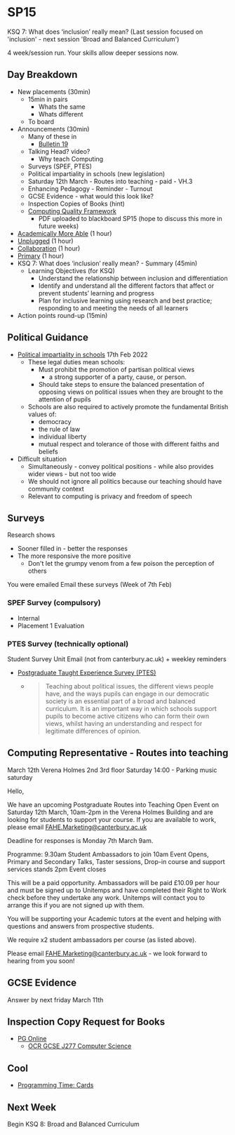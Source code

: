 SP15
====

KSQ 7: What does ‘inclusion’ really mean?
(Last session focused on 'inclusion' - next session 'Broad and Balanced Curriculum')

4 week/session run. Your skills allow deeper sessions now.

Day Breakdown
-------------

* New placements (30min)
    * 15min in pairs
        * Whats the same
        * Whats different
    * To board
* Announcements (30min)
    * Many of these in
        * [Bulletin 19](https://sway.office.com/HPzT5Njp3SEq90Lj)
    * Talking Head? video?
        * Why teach Computing
    * Surveys (SPEF, PTES)
    * Political impartiality in schools (new legislation)
    * Saturday 12th March - Routes into teaching - paid - VH.3
    * Enhancing Pedagogy - Reminder - Turnout
    * GCSE Evidence - what would this look like?
    * Inspection Copies of Books (hint)
    * [Computing Quality Framework](https://computingqualityframework.org/)
        * PDF uploaded to blackboard SP15 (hope to discuss this more in future weeks)
* [Academically More Able](./academicallyMoreAble.md) (1 hour)
* [Unplugged](./unplugged.md) (1 hour)
* [Collaboration](./collaboration.md) (1 hour)
* [Primary](./primary.md) (1 hour)
* KSQ 7: What does ‘inclusion’ really mean? - Summary (45min)
    * Learning Objectives (for KSQ)
        * Understand the relationship between inclusion and differentiation
        * Identify and understand all the different factors that affect or prevent students’ learning and progress
        * Plan for inclusive learning using research and best practice; responding to and meeting the needs of all learners
* Action points round-up (15min)





Political Guidance
------------------

* [Political impartiality in schools](https://www.gov.uk/government/publications/political-impartiality-in-schools/political-impartiality-in-schools) 17th Feb 2022
    * These legal duties mean schools:
        * Must prohibit the promotion of partisan political views
            * a strong supporter of a party, cause, or person.
        * Should take steps to ensure the balanced presentation of opposing views on political issues when they are brought to the attention of pupils
    * Schools are also required to actively promote the fundamental British values of:
        * democracy
        * the rule of law
        * individual liberty
        * mutual respect and tolerance of those with different faiths and beliefs
* Difficult situation
    * Simultaneously - convey political positions - while also provides wider views - but not too wide
    * We should not ignore all politics because our teaching should have community context
    * Relevant to computing is privacy and freedom of speech

Surveys
-------
Research shows
* Sooner filled in - better the responses
* The more responsive the more positive
    * Don't let the grumpy venom from a few poison the perception of others

You were emailed Email these surveys (Week of 7th Feb)

### SPEF Survey (compulsory)

* Internal
* Placement 1 Evaluation


### PTES Survey (technically optional)

Student Survey Unit
Email (not from canterbury.ac.uk) + weekley reminders

* [Postgraduate Taught Experience Survey (PTES)](https://www.advance-he.ac.uk/reports-publications-and-resources/postgraduate-taught-experience-survey-ptes)
    * > Teaching about political issues, the different views people have, and the ways pupils can engage in our democratic society is an essential part of a broad and balanced curriculum. It is an important way in which schools support pupils to become active citizens who can form their own views, whilst having an understanding and respect for legitimate differences of opinion.


Computing Representative - Routes into teaching
------------------------

March 12th
Verena Holmes 2nd 3rd floor
Saturday 14:00 - Parking music saturday


Hello, 

We have an upcoming Postgraduate Routes into Teaching Open Event on Saturday 12th March, 10am-2pm in the Verena Holmes Building and are looking for students to support your course.  If you are available to work, please email FAHE.Marketing@canterbury.ac.uk 

Deadline for responses is Monday 7th March 9am. 

Programme: 
    9.30am	Student Ambassadors to join 
    10am		Event Opens, Primary and Secondary Talks, Taster sessions, Drop-in course and support services stands 
    2pm		Event closes 

This will be a paid opportunity.  Ambassadors will be paid £10.09 per hour and must be signed up to Unitemps and have completed their Right to Work check before they undertake any work. Unitemps will contact you to arrange this if you are not signed up with them. 

You will be supporting your Academic tutors at the event and helping with questions and answers from prospective students.   

We require x2 student ambassadors per course (as listed above). 

Please email FAHE.Marketing@canterbury.ac.uk - we look forward to hearing from you soon! 



GCSE Evidence
-------------

Answer by next friday March 11th




Inspection Copy Request for Books
----------------------------------
* [PG Online](https://www.pgonline.co.uk/resources/computer-science/)
    * [OCR GCSE J277 Computer Science](https://www.pgonline.co.uk/resources/computer-science/gcse-ocr/gcse-ocr-computer-science-j277/)


Cool
----
* [Programming Time: Cards](https://punkjazz.org/programming-time/)



Next Week
----

Begin
KSQ 8: Broad and Balanced Curriculum
